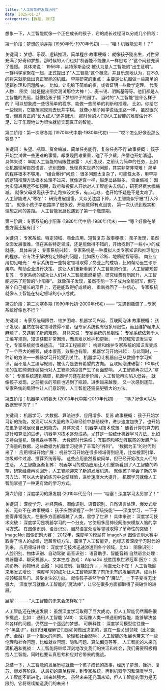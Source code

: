 ```yaml
---
title: "人工智能的发展历程"
date: 2025-01-27
categories: [教程, 测试]
---
```

想象一下，人工智能就像一个正在成长的孩子，它的成长过程可以分成几个阶段：

第一阶段：梦想的萌芽期 (1950年代-1970年代初) —— “哇！机器能思考！？”

关键词： 梦想、乐观、逻辑推理、简单程序
故事梗概： 就像孩子刚出生，对世界充满了好奇和梦想。那时候的人们也对“机器能不能像人一样思考？”这个问题充满了憧憬。
具体来说：
1956年，达特茅斯会议 被认为是人工智能的“出生证明”。 一群科学家聚在一起，正式提出了“人工智能”这个概念，并且乐观地认为，在不久的将来就能做出真正智能的机器。
早期研究的重点： 主要是让机器做一些简单的逻辑推理和问题解决。 比如，让电脑下简单的棋，或者证明一些数学定理。
代表人物： 图灵（就是提出图灵测试那位大神！）、麦卡锡、明斯基等等。他们都是人工智能的先驱，就像给孩子播下梦想种子的园丁。
当时的“人工智能”是什么样子的？ 可以想象成一些很简单的程序，能做一些简单的判断和推理。 比如，你给它一些规则，它能按照规则去玩井字棋。
就像小孩子刚学说话走路一样， 虽然很兴奋，但离真正的“长大成人”还差很远。 那时候的人们对人工智能的难度估计不足，过于乐观地认为很快就能实现真正的智能。

第二阶段：第一次寒冬期 (1970年代中期-1980年代初) —— “哎？怎么好像没那么容易？”

关键词： 失望、瓶颈、资金缩减、简单任务能行，复杂任务不行
故事梗概： 孩子开始尝试做一些更难的事情，却发现困难重重，碰了不少壁，热情也开始消退。
具体来说：
早期人工智能的局限性暴露： 人们发现，之前认为简单的任务，比如让机器理解自然语言、识别图像、处理真实世界的问题，其实非常非常难！ 简单的程序根本不够用。
“组合爆炸”问题： 很多问题太复杂了，可能性太多，用早期的逻辑推理方法根本处理不过来，就像迷宫一样，越走岔路越多。
资金缩减： 因为实际进展远不如预期，政府和投资人开始对人工智能失去信心，研究经费大幅缩减。 就像父母发现孩子学走路摔跤太多，有点心疼，也开始怀疑是不是太难了。
人工智能进入“寒冬”： 研究进展缓慢，大众关注度下降，人工智能似乎被“打入冷宫”。
就像小孩子学走路摔了很多跤，开始觉得有点沮丧， 第一次认识到现实和理想之间的差距。 人工智能发展也遇到了第一个瓶颈期。

第三阶段：专家系统的小阳春 (1980年代中期-1980年代末) —— “嗯？好像在某些方面还挺有用？”

关键词： 专家系统、特定领域、商业应用、短暂复苏
故事梗概： 孩子发现，虽然全面发展很难，但在某些特定领域，还是能做得不错的，开始找到了一些小小的成就感。
具体来说：
专家系统兴起： 专家系统是一种模拟人类专家知识和推理能力的程序。它专注于解决特定领域的问题，比如医疗诊断、地质勘探等等。
商业应用初见曙光： 专家系统在一些特定领域取得了商业上的成功，比如帮助医生诊断疾病、帮助企业进行决策。 这让人们重新看到了人工智能的价值。
人工智能短暂复苏： 专家系统的成功让人们对人工智能重燃希望，研究经费有所回升，人工智能迎来了短暂的“小阳春”。
就像孩子发现，虽然不能一下子成为全能冠军，但在某个自己擅长的项目上，还是能取得好成绩的， 重新找回了一些信心。 专家系统就像人工智能在特定领域的小小成就。

第四阶段：第二次寒冬期 (1990年代初-2000年代初) —— “又遇到瓶颈了...专家系统好像也不行？”

关键词： 专家系统局限性、维护困难、机器学习兴起、互联网泡沫
故事梗概： 孩子发现，虽然在特定领域做得不错，但专家系统也有很多局限性，而且维护起来太麻烦了，又遇到了新的难题。
具体来说：
专家系统的局限性： 专家系统依赖于人工编写规则，知识获取非常困难，而且难以维护和更新。 一旦领域知识发生变化，专家系统就很难适应。
“知识工程瓶颈”： 构建和维护专家系统的知识库变成了一个巨大的瓶颈，成本很高，效果也有限。
机器学习开始兴起： 与此同时，一种新的方法——机器学习开始受到关注。 机器学习让机器自己从数据中学习知识，而不是人工编写规则，被认为是更有希望的方向。
互联网泡沫破裂： 90年代末的互联网泡沫破裂也对人工智能的投资产生了负面影响。
人工智能再次进入“寒冬”： 专家系统遇到瓶颈，机器学习还在起步阶段，人工智能再次陷入低谷。
就像孩子发现，之前擅长的项目也遇到了瓶颈，进步越来越慢， 又一次感到迷茫。 专家系统的局限性让人们意识到，人工智能还需要更强大的方法。

第五阶段：机器学习的春天 (2000年代中期-2010年代初) —— “咦？好像可以从数据里学习了！”

关键词： 机器学习、大数据、算法进步、应用增多、复苏
故事梗概： 孩子开始学习新的技能，发现可以从大量的练习和经验中总结规律，进步速度加快了，也开始在更多领域展现自己的能力。
具体来说：
机器学习技术成熟： 随着计算机算力的提升和算法的进步，机器学习技术逐渐成熟，尤其是一些统计机器学习方法，比如支持向量机、随机森林等等。
大数据时代来临： 互联网和移动互联网的发展产生了海量的数据，这些数据为机器学习提供了丰富的“养料”。 “数据为王”的时代到来了！
应用领域开始扩展： 机器学习开始在很多领域得到应用，比如搜索引擎、垃圾邮件过滤、推荐系统等等。 这些应用虽然看似简单，但已经开始改变人们的生活。
人工智能逐渐复苏： 机器学习的成功应用让人们重新看到了人工智能的希望，研究经费再次回升，人工智能迎来了新的发展机遇。
就像孩子学会了新的学习方法，可以从大量的练习中总结经验，进步速度大大提升， 机器学习就像人工智能掌握了一种更有效的学习方式。

第六阶段：深度学习的爆发期 (2010年代至今) —— “哇塞！深度学习太厉害了！”

关键词： 深度学习、神经网络、图像识别、语音识别、自然语言处理、爆发式增长、无处不在
故事梗概： 孩子突然掌握了一种“超级技能”——深度学习，一下子变得非常强大，在很多方面都超越了人类，震惊了世界！
具体来说：
深度学习技术突破： 深度学习是机器学习的一个分支，它使用多层神经网络来模拟人脑的学习方式。 在图像识别、语音识别、自然语言处理等领域取得了革命性的突破！
ImageNet 图像识别大赛： 2012年，深度学习模型在 ImageNet 图像识别大赛中取得了惊人的成绩，远超传统方法，震惊了人工智能界，也标志着深度学习时代的到来。
应用领域井喷： 深度学习技术迅速渗透到各个领域，比如：
图像识别： 人脸识别、物体识别、自动驾驶
语音识别： 语音助手、智能音箱
自然语言处理： 机器翻译、聊天机器人、文本生成
游戏： AlphaGo 战胜围棋世界冠军
医疗： 疾病诊断、药物研发
金融： 风险控制、智能投资
...... 简直无处不在！
人工智能迎来爆发式增长： 深度学习的成功让人工智能迎来了前所未有的发展机遇，成为科技领域最热门、最受关注的方向。
就像孩子突然学会了“魔法”，一下子变得无比强大， 深度学习就像人工智能的“魔法棒”，让它在很多方面都取得了突破性的进展。

展望： —— “人工智能的未来会怎样呢？”

人工智能还在快速发展： 虽然深度学习取得了巨大成功，但人工智能仍然面临很多挑战，比如：
通用人工智能 (AGI)： 实现像人类一样通用的智能，能够解决各种各样的问题，仍然是一个遥远的梦想。
可解释性： 深度学习模型往往像一个“黑盒子”，我们很难理解它们是如何做出决策的，这在一些关键领域（比如医疗、金融）是一个很大的问题。
伦理和社会影响： 人工智能的发展也带来了一些伦理和社会问题，比如就业问题、隐私问题、算法偏见等等。
人工智能的未来充满机遇和挑战： 人工智能将继续深刻地改变我们的生活和社会，我们需要积极拥抱人工智能，同时也要认真思考和应对它带来的挑战。

总结一下，人工智能的发展历程就像一个孩子成长的故事，经历了梦想、挫折、复苏、爆发等阶段。 从最初的简单程序，到专家系统，再到机器学习和深度学习，人工智能不断进化，越来越强大。 虽然未来还充满未知，但人工智能的潜力是无限的，它将继续塑造我们的未来！
